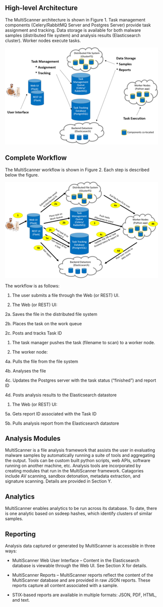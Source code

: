 High-level Architecture
-----------------------
The MultiScanner architecture is shown in Figure 1. Task management components (Celery/RabbitMQ Server and Postgres Server) provide task assignment and tracking. Data storage is available for both malware samples (distributed file system) and analysis results (Elasticsearch cluster). Worker nodes execute tasks.

![architecture1](img/arch1.png "Figure 1. MultiScanner Architecture")

Complete Workflow
-----------------
The MultiScanner workflow is shown in Figure 2. Each step is described below the figure.

![architecture2](img/arch2.png "Figure 2. MultiScanner Workflow")

The workflow is as follows:

1. The user submits a file through the Web (or REST) UI.

1. The Web (or REST) UI:

  2a. Saves the file in the distributed file system
  
  2b. Places the task on the work queue
  
  2c. Posts and tracks Task ID
  
1. The task manager pushes the task (filename to scan) to a worker node.

1. The worker node:

  4a. Pulls the file from the file system
  
  4b. Analyses the file
  
  4c. Updates the Postgres server with the task status (“finished”) and report ID
  
  4d. Posts analysis results to the Elasticsearch datastore
  
1. The Web (or REST) UI:

  5a. Gets report ID associated with the Task ID
  
  5b. Pulls analysis report from the Elasticsearch datastore

Analysis Modules
----------------
MultiScanner is a file analysis framework that assists the user in evaluating malware samples by automatically running a suite of tools and aggregating the output. Tools can be custom built python scripts, web APIs, software running on another machine, etc. 
Analysis tools are incorporated by creating modules that run in the MultiScanner framework. Catagories include AV scanning, sandbox detonation, metadata extraction, and signature scanning. Details are provided in Section Y.

Analytics
---------
MultiScanner enables analytics to be run across its database. To date, there is one analytic based on ssdeep hashes, which identify clusters of similar samples.

Reporting
---------
Analysis data captured or generated by MultiScanner is accessible in three ways:

* MultiScanner Web User Interface – Content in the Elasticsearch database is viewable through the Web UI. See Section X for details. 

* MultiScanner Reports – MultiScanner reports reflect the content of the MultiScanner database and are provided in raw JSON reports. These reports capture all content associated with a sample.

* STIX-based reports are available in multiple formats: JSON, PDF, HTML, and text. 